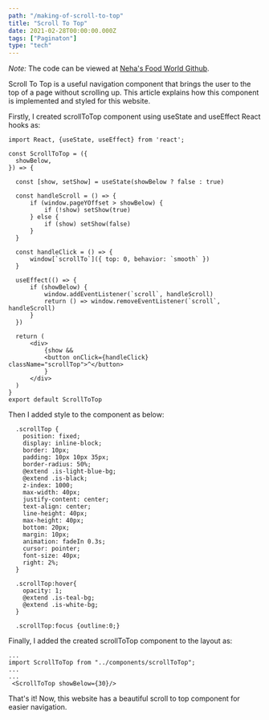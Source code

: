 ```yaml
---
path: "/making-of-scroll-to-top"
title: "Scroll To Top"
date: 2021-02-28T00:00:00.000Z
tags: ["Paginaton"]
type: "tech"
---
```

*Note:* The code can be viewed at <a href="https://github.com/NehaDadhich/nehasFoodWorld" target="_blank" rel="noopener noreferrer" class="link">  Neha's Food World Github</a>.

Scroll To Top is a useful navigation component that brings the user to the top of a page without scrolling up. This article explains how this component is implemented and styled for this website. 

Firstly, I created scrollToTop component using useState and useEffect React hooks as:

  ```Javascript{numberLines: true}
  import React, {useState, useEffect} from 'react';

const ScrollToTop = ({
    showBelow,
}) => {

    const [show, setShow] = useState(showBelow ? false : true)

    const handleScroll = () => {
        if (window.pageYOffset > showBelow) {
            if (!show) setShow(true)
        } else {
            if (show) setShow(false)
        }
    }

    const handleClick = () => {
        window[`scrollTo`]({ top: 0, behavior: `smooth` })
    }

    useEffect(() => {
        if (showBelow) {
            window.addEventListener(`scroll`, handleScroll)
            return () => window.removeEventListener(`scroll`, handleScroll)
        }
    })

    return (
        <div>
            {show &&
            <button onClick={handleClick} className="scrollTop">^</button>
            }
        </div>
    )
}
export default ScrollToTop
  ```

Then I added style to the component as below: 

```CSS{numberLines: true}
  .scrollTop {
    position: fixed;
    display: inline-block;
    border: 10px;
    padding: 10px 10px 35px;
    border-radius: 50%;
    @extend .is-light-blue-bg;
    @extend .is-black;
    z-index: 1000;
    max-width: 40px;
    justify-content: center;
    text-align: center;
    line-height: 40px;
    max-height: 40px;
    bottom: 20px;
    margin: 10px;
    animation: fadeIn 0.3s;
    cursor: pointer;
    font-size: 40px;
    right: 2%;
  }

  .scrollTop:hover{
    opacity: 1;
    @extend .is-teal-bg;
    @extend .is-white-bg;
  }

  .scrollTop:focus {outline:0;}
```
Finally, I added the created scrollToTop component to the layout as:

```Javascript{numberLines: true}
...
import ScrollToTop from "../components/scrollToTop";
...
...
 <ScrollToTop showBelow={30}/>
```

That's it! Now, this website has a beautiful scroll to top component for easier navigation.